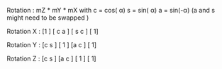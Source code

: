 Rotation :
mZ * mY * mX
with
c = cos( α)
s = sin( α)
a = sin(-α)
(a and s might need to be swapped )

Rotation X :
[1      ]
[  c a  ]
[  s c  ]
[      1]

Rotation Y :
[c   s  ]
[  1    ]
[a   c  ]
[      1]

Rotation Z :
[c s    ]
[a c    ]
[    1  ]
[      1]
